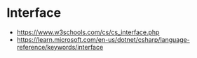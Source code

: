 # Interface
* https://www.w3schools.com/cs/cs_interface.php
* https://learn.microsoft.com/en-us/dotnet/csharp/language-reference/keywords/interface
